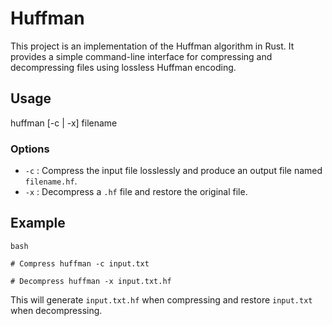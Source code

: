 # Huffman

This project is an implementation of the Huffman algorithm in Rust. It provides a simple command-line interface for compressing and decompressing files using lossless Huffman encoding.

## Usage

huffman [-c | -x] filename

### Options
- `-c` : Compress the input file losslessly and produce an output file named `filename.hf`.  
- `-x` : Decompress a `.hf` file and restore the original file.

## Example

```
bash

# Compress huffman -c input.txt

# Decompress huffman -x input.txt.hf
```

This will generate `input.txt.hf` when compressing and restore `input.txt` when decompressing.
